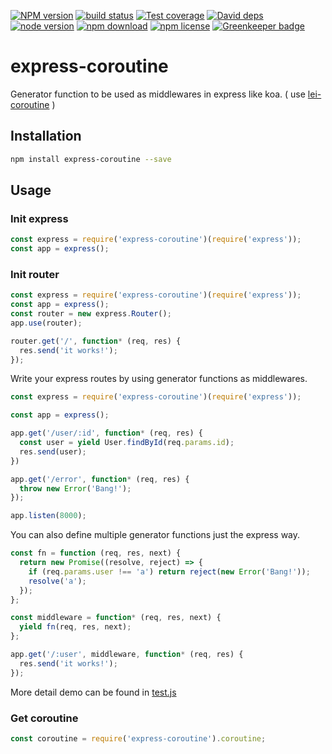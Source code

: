 [![NPM version][npm-image]][npm-url]
[![build status][travis-image]][travis-url]
[![Test coverage][coveralls-image]][coveralls-url]
[![David deps][david-image]][david-url]
[![node version][node-image]][node-url]
[![npm download][download-image]][download-url]
[![npm license][license-image]][download-url]
[![Greenkeeper badge](https://badges.greenkeeper.io/yourtion/express-coroutine.svg)](https://greenkeeper.io/)

[npm-image]: https://img.shields.io/npm/v/express-coroutine.svg?style=flat-square
[npm-url]: https://npmjs.org/package/express-coroutine
[travis-image]: https://img.shields.io/travis/yourtion/express-coroutine.svg?style=flat-square
[travis-url]: https://travis-ci.org/yourtion/express-coroutine
[coveralls-image]: https://img.shields.io/coveralls/yourtion/express-coroutine.svg?style=flat-square
[coveralls-url]: https://coveralls.io/r/yourtion/express-coroutine?branch=master
[david-image]: https://img.shields.io/david/yourtion/express-coroutine.svg?style=flat-square
[david-url]: https://david-dm.org/yourtion/express-coroutine
[node-image]: https://img.shields.io/badge/node.js-%3E=4.0-green.svg?style=flat-square
[node-url]: http://nodejs.org/download/
[download-image]: https://img.shields.io/npm/dm/express-coroutine.svg?style=flat-square
[download-url]: https://npmjs.org/package/express-coroutine
[license-image]: https://img.shields.io/npm/l/express-coroutine.svg

# express-coroutine

Generator function to be used as middlewares in express like koa. ( use [lei-coroutine](https://github.com/leizongmin/lei-coroutine) )

## Installation

```bash
npm install express-coroutine --save
```

## Usage

### Init express

```javascript
const express = require('express-coroutine')(require('express'));
const app = express();
```

### Init router

```javascript
const express = require('express-coroutine')(require('express'));
const app = express();
const router = new express.Router();
app.use(router);

router.get('/', function* (req, res) {
  res.send('it works!');
});
```

Write your express routes by using generator functions as middlewares. 

```javascript
const express = require('express-coroutine')(require('express'));

const app = express();

app.get('/user/:id', function* (req, res) {
  const user = yield User.findById(req.params.id);
  res.send(user);
})

app.get('/error', function* (req, res) {
  throw new Error('Bang!');
});

app.listen(8000);
```

You can also define multiple generator functions just the express way.

```javascript
const fn = function (req, res, next) {
  return new Promise((resolve, reject) => {
    if (req.params.user !== 'a') return reject(new Error('Bang!'));
    resolve('a');
  });
};

const middleware = function* (req, res, next) {
  yield fn(req, res, next);
};

app.get('/:user', middleware, function* (req, res) {
  res.send('it works!');
});
```

More detail demo can be found in [test.js](test.js)

### Get coroutine

```javascript
const coroutine = require('express-coroutine').coroutine;
```
